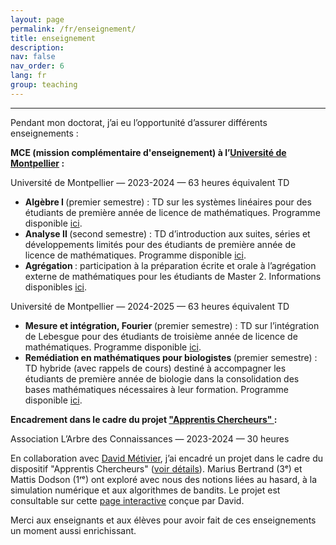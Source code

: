 ```yaml
---
layout: page
permalink: /fr/enseignement/
title: enseignement
description: 
nav: false
nav_order: 6
lang: fr
group: teaching
---
```


<hr />

<p> Pendant mon doctorat, j’ai eu l’opportunité d’assurer différents enseignements : </p>

<p> <strong>MCE (mission complémentaire d'enseignement) à l’<a href="https://maths-fds.edu.umontpellier.fr/">Université de Montpellier</a> : </strong> </p>

<p>Université de Montpellier — 2023-2024 — 63 heures équivalent TD
<ul>
  <li> <strong> Algèbre I </strong> (premier semestre) : TD sur les systèmes linéaires pour des étudiants de première année de licence de mathématiques. Programme disponible <a href="https://formations.umontpellier.fr/fr/formations/licence-XA/l1-portail-mathematiques-et-ses-applications-KNYL57V4/l1-mathematiques-et-ses-applications-LEO1YPFM/l1-maths-mineure-info-KNYL6D5Y/l1-porfil-mineure-info-choix-1-LEO2MUTM/algebre-i-systemes-lineaires-KO8DNX5L.html">ici</a>.</li>

  <li> <strong> Analyse II </strong> (second semestre) : TD d’introduction aux suites, séries et développements limités pour des étudiants de première année de licence de mathématiques. Programme disponible <a href="https://formations.umontpellier.fr/fr/formations/licence-XA/l1-portail-mathematiques-et-ses-applications-KNYL57V4/l1-mathematiques-et-ses-applications-LEO1YPFM/l1-maths-mineure-info-KNYL6D5Y/analyse-ii-suites-series-developpements-limites-KO8DO78J.html">ici</a>.</li>

  <li> <strong> Agrégation </strong> : participation à la préparation écrite et orale à l’agrégation externe de mathématiques pour les étudiants de Master 2. Informations disponibles <a href="https://formations.umontpellier.fr/fr/formations/master-XB/master-mathematiques-ME157//preparation-a-l-agregation-externe-de-mathematiques-prepa-agreg-PR500.html">ici</a>.</li>
</ul>

<p>Université de Montpellier — 2024-2025 — 63 heures équivalent TD
<ul>
  <li> <strong> Mesure et intégration, Fourier </strong> (premier semestre) : TD sur l’intégration de Lebesgue pour des étudiants de troisième année de licence de mathématiques. Programme disponible <a href="https://formations.umontpellier.fr/fr/formations/licence-XA/l2-l3-licence-mathematiques-ME131/licence-3-KKNVPYO6/l3-maths-generales-KKNZPBR4/mesure-et-integration-fourier-KO9U8T5Z.html">ici</a>.</li>

  <li> <strong> Remédiation en mathématiques pour biologistes </strong> (premier semestre) : TD hybride (avec rappels de cours) destiné à accompagner les étudiants de première année de biologie dans la consolidation des bases mathématiques nécessaires à leur formation. Programme disponible <a href="https://formations.umontpellier.fr/fr/formations/licence-XA/l1-portail-sciences-de-la-vie-sante-environnement-svse-KNYLZM0G/l1-sciences-de-la-vie-sante-environnement-svse-KNYM0SZU/profil-svse-maths-remedia-M3SG8JAO/profil-serie-1-M3SG8JNA/choix-hav216x-hav213t-M3SG8JWN/remediation-en-mathematiques-s2-KO8EMU9W.html">ici</a>.</li>
</ul>

<p> <strong> Encadrement dans le cadre du projet <a href="https://arbre-des-connaissances-apsr.org/nos-actions/les-apprentis-chercheurs/"> "Apprentis Chercheurs" </a> : </strong> </p>

<p>Association L’Arbre des Connaissances — 2023-2024 — 30 heures</p>

<p>En collaboration avec <a href="https://davidmetivier.mistea.inrae.fr/">David Métivier</a>, j’ai encadré un projet dans le cadre du dispositif "Apprentis Chercheurs" (<a href="https://arbre-des-connaissances-apsr.org/nos-actions/les-apprentis-chercheurs/">voir détails</a>). Marius Bertrand (3ᵉ) et Mattis Dodson (1ʳᵉ) ont exploré avec nous des notions liées au hasard, à la simulation numérique et aux algorithmes de bandits. Le projet est consultable sur cette <a href="https://dmetivie.github.io/Pluto_export/pluto_apprentis_chercheur.html">page interactive</a> conçue par David.</p>

<p>Merci aux enseignants et aux élèves pour avoir fait de ces enseignements un moment aussi enrichissant.</p>
